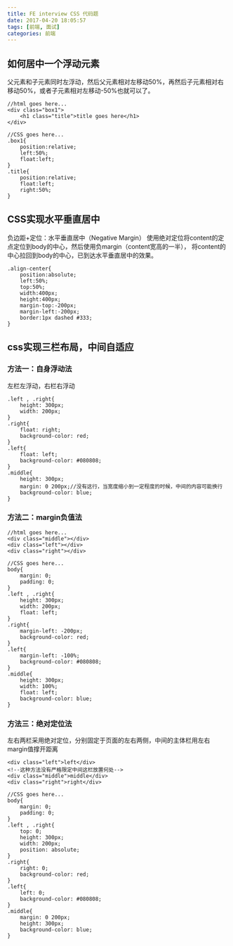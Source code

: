 ```yaml
---
title: FE interview CSS 代码题
date: 2017-04-20 18:05:57
tags: [前端, 面试]
categories: 前端
---
```

## 如何居中一个浮动元素
父元素和子元素同时左浮动，然后父元素相对左移动50%，再然后子元素相对右移动50%，或者子元素相对左移动-50%也就可以了。

```
//html goes here...
<div class="box1">
	<h1 class="title">title goes here</h1>
</div>
```

```
//CSS goes here...
.box1{
	position:relative;
	left:50%;
	float:left;
}
.title{
	position:relative;
	float:left;
	right:50%;
}
```


## CSS实现水平垂直居中
负边距+定位：水平垂直居中（Negative Margin）
使用绝对定位将content的定点定位到body的中心，然后使用负margin（content宽高的一半），
将content的中心拉回到body的中心，已到达水平垂直居中的效果。

```
.align-center{
	position:absolute;
	left:50%;
	top:50%;
	width:400px;
	height:400px;
	margin-top:-200px;
	margin-left:-200px;
	border:1px dashed #333;
}
```


## css实现三栏布局，中间自适应

### 方法一：自身浮动法
左栏左浮动，右栏右浮动

```
.left , .right{
    height: 300px;
    width: 200px;
}
.right{
    float: right;
    background-color: red;
}
.left{
    float: left;
    background-color: #080808;
}
.middle{
    height: 300px;
    margin: 0 200px;//没有这行，当宽度缩小到一定程度的时候，中间的内容可能换行
    background-color: blue;
}
```

### 方法二：margin负值法
```
//html goes here...
<div class="middle"></div>
<div class="left"></div>
<div class="right"></div>
```


```
//CSS goes here...
body{
    margin: 0;
    padding: 0;
}
.left , .right{
    height: 300px;
    width: 200px;
    float: left;
}
.right{
    margin-left: -200px;
    background-color: red;
}
.left{
    margin-left: -100%;
    background-color: #080808;
}
.middle{
    height: 300px;
    width: 100%;
    float: left;
    background-color: blue;
}
```


### 方法三：绝对定位法
左右两栏采用绝对定位，分别固定于页面的左右两侧，中间的主体栏用左右margin值撑开距离

```
<div class="left">left</div>
<!--这种方法没有严格限定中间这栏放置何处-->
<div class="middle">middle</div>
<div class="right">right</div>
```

```
//CSS goes here...
body{
    margin: 0;
    padding: 0;
}
.left , .right{
    top: 0;
    height: 300px;
    width: 200px;
    position: absolute;
}
.right{
    right: 0;
    background-color: red;
}
.left{
    left: 0;
    background-color: #080808;
}
.middle{
    margin: 0 200px;
    height: 300px;
    background-color: blue;
}
```
